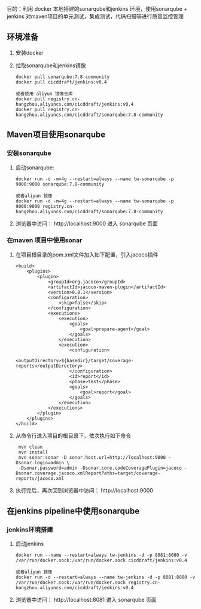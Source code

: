 目的：利用 docker 本地搭建的sonarqube和jenkins 环境，使用sonarqube + jenkins 对maven项目的单元测试，集成测试，代码扫描等进行质量监控管理

## 环境准备
1. 安装docker 
2. 拉取sonarqube和jenkins镜像

    ```
    docker pull sonarqube:7.8-community 
    docker pull cicddraft/jenkins:v0.4

    或者使用 aliyun 镜像仓库
    docker pull registry.cn-hangzhou.aliyuncs.com/cicddraft/jenkins:v0.4 
    docker pull registry.cn-hangzhou.aliyuncs.com/cicddraft/sonarqube:7.8-community 
    ```

## Maven项目使用sonarqube

### 安装sonarqube
1. 启动sonarqube:

    ```
    docker run -d -m=4g --restart=always --name tw-sonarqube -p 9000:9000 sonarqube:7.8-community

    或者aliyun 镜像
    docker run -d -m=4g --restart=always --name tw-sonarqube -p 9000:9000 registry.cn-hangzhou.aliyuncs.com/cicddraft/sonarqube:7.8-community
    ```
2. 浏览器中访问： http://localhost:9000 进入 sonarqube 页面


### 在maven 项目中使用sonar
1. 在项目根目录的pom.xml文件加入如下配置，引入jacoco插件
    ```
    <build>
        <plugins>
            <plugin>
                <groupId>org.jacoco</groupId>
                <artifactId>jacoco-maven-plugin</artifactId>
                <version>0.8.1</version>
                <configuration>
                    <skip>false</skip>
                </configuration>
                <executions>
                    <execution>
                        <goals>
                            <goal>prepare-agent</goal>
                        </goals>
                    </execution>
                    <execution>
                        <configuration>
                            <outputDirectory>${basedir}/target/coverage-reports</outputDirectory>
                        </configuration>
                        <id>report</id>
                        <phase>test</phase>
                        <goals>
                            <goal>report</goal>
                        </goals>
                    </execution>
                </executions>
            </plugin>
        </plugins>
    </build>
    ```
2. 从命令行进入项目的根目录下，依次执行如下命令
   ```
    mvn clean
    mvn install
    mvn sonar:sonar -D sonar.host.url=http://localhost:9000 -Dsonar.login=admin \
    -Dsonar.password=admin -Dsonar.core.codeCoveragePlugin=jacoco -Dsonar.coverage.jacoco.xmlReportPaths=target/coverage-reports/jacoco.xml
   ```
3. 执行完后，再次回到浏览器中访问： http://localhost:9000

## 在jenkins pipeline中使用sonarqube

### jenkins环境搭建
1. 启动jenkins
    ``` 
    docker run --name --restart=always tw-jenkins -d -p 8081:8080 -v /var/run/docker.sock:/var/run/docker.sock cicddraft/jenkins:v0.4
    
    或者aliyun 镜像
    docker run -d --restart=always --name tw-jenkins -d -p 8081:8080 -v /var/run/docker.sock:/var/run/docker.sock registry.cn-hangzhou.aliyuncs.com/cicddraft/jenkins:v0.4
    ```
2. 浏览器中访问： http://localhost:8081 进入 sonarqube 页面

